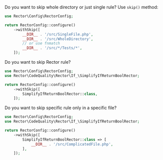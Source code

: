 Do you want to skip whole directory or just single rule? Use `skip()` method:

```php
use Rector\Config\RectorConfig;

return RectorConfig::configure()
    ->withSkip([
        __DIR__ . '/src/SingleFile.php',
        __DIR__ . '/src/WholeDirectory',
        // or use fnmatch
        __DIR__ . '/src/*/Tests/*',
    ]);
```

Do you want to skip Rector rule?

```php
use Rector\Config\RectorConfig;
use Rector\CodeQuality\Rector\If_\SimplifyIfReturnBoolRector;

return RectorConfig::configure()
    ->withSkip([
        SimplifyIfReturnBoolRector::class,
    ]);
```

Do you want to skip specific rule only in a specific file?

```php
use Rector\Config\RectorConfig;
use Rector\CodeQuality\Rector\If_\SimplifyIfReturnBoolRector;

return RectorConfig::configure()
    ->withSkip([
        SimplifyIfReturnBoolRector::class => [
            __DIR__ . '/src/ComplicatedFile.php',
        ],
    ]);
```
